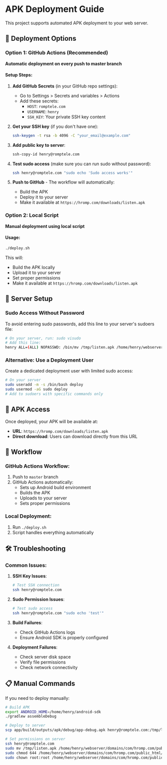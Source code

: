 # APK Deployment Guide

This project supports automated APK deployment to your web server.

## 🚀 Deployment Options

### Option 1: GitHub Actions (Recommended)

**Automatic deployment on every push to master branch**

#### Setup Steps:

1. **Add GitHub Secrets** (in your GitHub repo settings):
   - Go to Settings > Secrets and variables > Actions
   - Add these secrets:
     - `HOST`: `romptele.com`
     - `USERNAME`: `henry`
     - `SSH_KEY`: Your private SSH key content

2. **Get your SSH key** (if you don't have one):
   ```bash
   ssh-keygen -t rsa -b 4096 -C "your_email@example.com"
   ```

3. **Add public key to server**:
   ```bash
   ssh-copy-id henry@romptele.com
   ```

4. **Test sudo access** (make sure you can run sudo without password):
   ```bash
   ssh henry@romptele.com "sudo echo 'Sudo access works'"
   ```

5. **Push to GitHub** - The workflow will automatically:
   - Build the APK
   - Deploy it to your server
   - Make it available at `https://hromp.com/downloads/listen.apk`

### Option 2: Local Script

**Manual deployment using local script**

#### Usage:
```bash
./deploy.sh
```

This will:
- Build the APK locally
- Upload it to your server
- Set proper permissions
- Make it available at `https://hromp.com/downloads/listen.apk`

## 🔧 Server Setup

### Sudo Access Without Password

To avoid entering sudo passwords, add this line to your server's sudoers file:

```bash
# On your server, run: sudo visudo
# Add this line:
henry ALL=(ALL) NOPASSWD: /bin/mv /tmp/listen.apk /home/henry/webserver/domains/com/hromp.com/public_html/downloads/listen.apk, /bin/chmod 644 /home/henry/webserver/domains/com/hromp.com/public_html/downloads/listen.apk, /bin/chown root:root /home/henry/webserver/domains/com/hromp.com/public_html/downloads/listen.apk
```

### Alternative: Use a Deployment User

Create a dedicated deployment user with limited sudo access:

```bash
# On your server
sudo useradd -m -s /bin/bash deploy
sudo usermod -aG sudo deploy
# Add to sudoers with specific commands only
```

## 📱 APK Access

Once deployed, your APK will be available at:
- **URL**: `https://hromp.com/downloads/listen.apk`
- **Direct download**: Users can download directly from this URL

## 🔄 Workflow

### GitHub Actions Workflow:
1. Push to `master` branch
2. GitHub Actions automatically:
   - Sets up Android build environment
   - Builds the APK
   - Uploads to your server
   - Sets proper permissions

### Local Deployment:
1. Run `./deploy.sh`
2. Script handles everything automatically

## 🛠️ Troubleshooting

### Common Issues:

1. **SSH Key Issues**:
   ```bash
   # Test SSH connection
   ssh henry@romptele.com
   ```

2. **Sudo Permission Issues**:
   ```bash
   # Test sudo access
   ssh henry@romptele.com "sudo echo 'test'"
   ```

3. **Build Failures**:
   - Check GitHub Actions logs
   - Ensure Android SDK is properly configured

4. **Deployment Failures**:
   - Check server disk space
   - Verify file permissions
   - Check network connectivity

## 📋 Manual Commands

If you need to deploy manually:

```bash
# Build APK
export ANDROID_HOME=/home/henry/android-sdk
./gradlew assembleDebug

# Deploy to server
scp app/build/outputs/apk/debug/app-debug.apk henry@romptele.com:/tmp/listen.apk

# Set permissions on server
ssh henry@romptele.com
sudo mv /tmp/listen.apk /home/henry/webserver/domains/com/hromp.com/public_html/downloads/listen.apk
sudo chmod 644 /home/henry/webserver/domains/com/hromp.com/public_html/downloads/listen.apk
sudo chown root:root /home/henry/webserver/domains/com/hromp.com/public_html/downloads/listen.apk
``` 